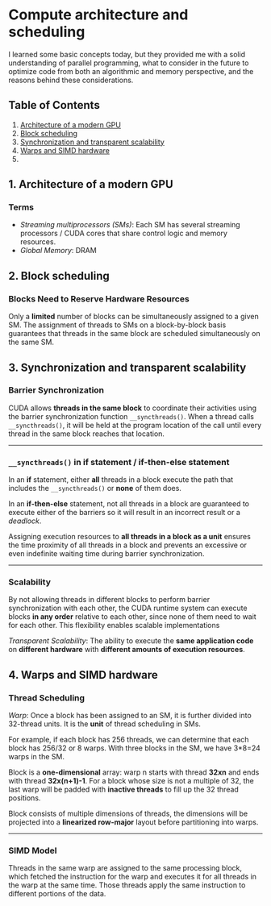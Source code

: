 # Compute architecture and scheduling

I learned some basic concepts today, but they provided me with a solid understanding of parallel programming, what to consider in the future to optimize code from both an algorithmic and memory perspective, and the reasons behind these considerations.

## Table of Contents
1. [Architecture of a modern GPU](#1-architecture-of-a-modern-gpu)
2. [Block scheduling](#2-block-scheduling)
3. [Synchronization and transparent scalability](#3-synchronization-and-transparent-scalability)
4. [Warps and SIMD hardware](#4-warps-and-simd-hardware)
5. 

## 1. Architecture of a modern GPU

### Terms
- *Streaming multiprocessors (SMs)*: Each SM has several streaming processors / CUDA cores that share control logic and memory resources.
- *Global Memory*: DRAM

## 2. Block scheduling

### Blocks Need to Reserve Hardware Resources

Only a **limited** number of blocks can be simultaneously assigned to a given SM. The assignment of threads to SMs on a block-by-block basis guarantees that threads in the same block are scheduled simultaneously on the same SM. 

## 3. Synchronization and transparent scalability

### Barrier Synchronization

CUDA allows **threads in the same block** to coordinate their activities using the barrier synchronization function `__syncthreads()`. When a thread calls `__syncthreads()`, it will be held at the program location of the call until every thread in the same block reaches that location. 

---

### `__syncthreads()` in if statement / if-then-else statement

In an **if** statement, either **all** threads in a block execute the path that includes the `__syncthreads()` or **none** of them does.

In an **if-then-else** statement, not all threads in a block are guaranteed to execute either of the barriers so it will result in an incorrect result or a *deadlock*.

Assigning execution resources to **all threads in a block as a unit** ensures the time proximity of all threads in a block and prevents an excessive or even indefinite waiting time during barrier synchronization.

---

### Scalability

By not allowing threads in different blocks to perform barrier synchronization with each other, the CUDA runtime system can execute blocks **in any order** relative to each other, since none of them need to wait for each other. This flexibility enables scalable implementations

*Transparent Scalability*: The ability to execute the **same application code** on **different hardware** with **different amounts of execution resources**.

## 4. Warps and SIMD hardware

### Thread Scheduling

*Warp*: Once a block has been assigned to an SM, it is further divided into 32-thread units. It is the **unit** of thread scheduling in SMs.

For example, if each block has 256 threads, we can determine that each block has 256/32 or 8 warps. With three blocks in the SM, we have 3*8=24 warps in the SM.

Block is a **one-dimensional** array: warp n starts with thread **32xn** and ends with thread **32x(n+1)-1**. For a block whose size is not a multiple of 32, the last warp will be padded with **inactive threads** to fill up the 32 thread positions.

Block consists of multiple dimensions of threads, the dimensions will be projected into a **linearized row-major** layout before partitioning into warps.

---

### SIMD Model

Threads in the same warp are assigned to the same processing block, which fetched the instruction for the warp and executes it for all threads in the warp at the same time. Those threads apply the same instruction to different portions of the data.

## 
